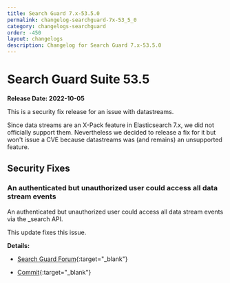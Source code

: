 ```yaml
---
title: Search Guard 7.x-53.5.0
permalink: changelog-searchguard-7x-53_5_0
category: changelogs-searchguard
order: -450
layout: changelogs
description: Changelog for Search Guard 7.x-53.5.0
---
```


<!--- Copyright 2022 floragunn GmbH -->

# Search Guard Suite 53.5

**Release Date: 2022-10-05**

This is a security fix release for an issue with datastreams.

Since data streams are an X-Pack feature in Elasticsearch 7.x, we did not officially support them.
Nevertheless we decided to release a fix for it but won't issue a CVE because datastreams was (and remains) an unsupported feature.

## Security Fixes

### An authenticated but unauthorized user could access all data stream events

An authenticated but unauthorized user could access all data stream events via the _search API.

This update fixes this issue. 

**Details:**

* [Search Guard Forum](https://forum.search-guard.com/t/search-guard-incompatible-with-data-streams/2347/14){:target="_blank"}

* [Commit](https://git.floragunn.com/search-guard/search-guard-suite-enterprise/-/commit/c4df276cec95f81a82768a8fa098f35f80e1bcb5){:target="_blank"}